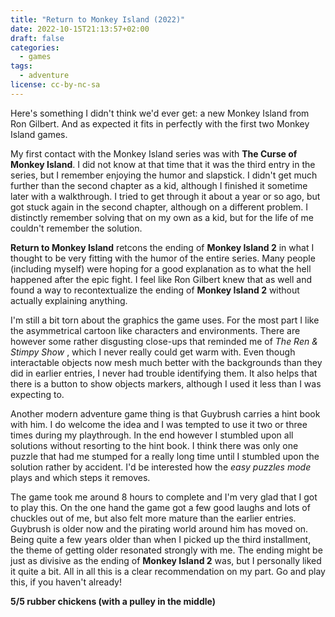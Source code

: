```yaml
---
title: "Return to Monkey Island (2022)"
date: 2022-10-15T21:13:57+02:00
draft: false
categories:
  - games
tags:
  - adventure
license: cc-by-nc-sa
---
```


Here's something I didn't think we'd ever get: a new Monkey Island from Ron Gilbert. And as expected it fits in perfectly with the first two Monkey Island games.

My first contact with the Monkey Island series was with **The Curse of Monkey Island**. I did not know at that time that it was the third entry in the series, but I remember enjoying the humor and slapstick. I didn't get much further than the second chapter as a kid, although I finished it sometime later with a walkthrough. I tried to get through it about a year or so ago, but got stuck again in the second chapter, although on a different problem. I distinctly remember solving that on my own as a kid, but for the life of me couldn't remember the solution.

**Return to Monkey Island** retcons the ending of **Monkey Island 2** in what I thought to be very fitting with the humor of the entire series. Many people (including myself) were hoping for a good explanation as to what the hell happened after the epic fight. I feel like Ron Gilbert knew that as well and found a way to recontextualize the ending of **Monkey Island 2** without actually explaining anything.

I'm still a bit torn about the graphics the game uses. For the most part I like the asymmetrical cartoon like characters and environments. There are however some rather disgusting close-ups that reminded me of _The Ren & Stimpy Show_ , which I never really could get warm with. Even though interactable objects now mesh much better with the backgrounds than they did in earlier entries, I never had trouble identifying them. It also helps that there is a button to show objects markers, although I used it less than I was expecting to.

Another modern adventure game thing is that Guybrush carries a hint book with him. I do welcome the idea and I was tempted to use it two or three times during my playthrough. In the end however I stumbled upon all solutions without resorting to the hint book. I think there was only one puzzle that had me stumped for a really long time until I stumbled upon the solution rather by accident. I'd be interested how the _easy puzzles mode_ plays and which steps it removes.

The game took me around 8 hours to complete and I'm very glad that I got to play this. On the one hand the game got a few good laughs and lots of chuckles out of me, but also felt more mature than the earlier entries. Guybrush is older now and the pirating world around him has moved on. Being quite a few years older than when I picked up the third installment, the theme of getting older resonated strongly with me. The ending might be just as divisive as the ending of **Monkey Island 2** was, but I personally liked it quite a bit. All in all this is a clear recommendation on my part. Go and play this, if you haven't already!

**5/5 rubber chickens (with a pulley in the middle)**

